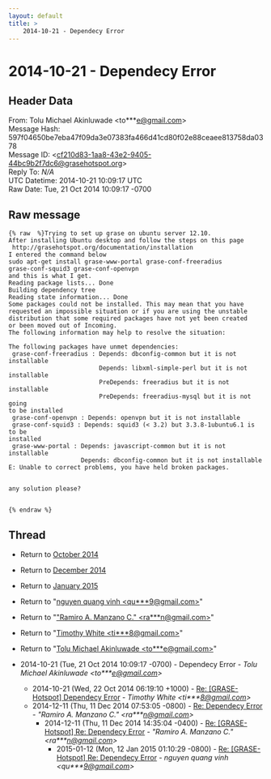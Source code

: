 ```yaml
---
layout: default
title: >
    2014-10-21 - Dependecy Error
---
```


# 2014-10-21 - Dependecy Error

## Header Data

From: Tolu Michael Akinluwade \<to***e@gmail.com\><br>
Message Hash: 597f04650be7eba47f09da3e07383fa466d41cd80f02e88ceaee813758da0378<br>
Message ID: \<cf210d83-1aa8-43e2-9405-44bc9b2f7dc6@grasehotspot.org\><br>
Reply To: _N/A_<br>
UTC Datetime: 2014-10-21 10:09:17 UTC<br>
Raw Date: Tue, 21 Oct 2014 10:09:17 -0700<br>

## Raw message

```
{% raw  %}Trying to set up grase on ubuntu server 12.10.
After installing Ubuntu desktop and follow the steps on this page
 http://grasehotspot.org/documentation/installation
I entered the command below
sudo apt-get install grase-www-portal grase-conf-freeradius 
grase-conf-squid3 grase-conf-openvpn
and this is what I get.
Reading package lists... Done
Building dependency tree       
Reading state information... Done
Some packages could not be installed. This may mean that you have
requested an impossible situation or if you are using the unstable
distribution that some required packages have not yet been created
or been moved out of Incoming.
The following information may help to resolve the situation:

The following packages have unmet dependencies:
 grase-conf-freeradius : Depends: dbconfig-common but it is not installable
                         Depends: libxml-simple-perl but it is not 
installable
                         PreDepends: freeradius but it is not installable
                         PreDepends: freeradius-mysql but it is not going 
to be installed
 grase-conf-openvpn : Depends: openvpn but it is not installable
 grase-conf-squid3 : Depends: squid3 (< 3.2) but 3.3.8-1ubuntu6.1 is to be 
installed
 grase-www-portal : Depends: javascript-common but it is not installable
                    Depends: dbconfig-common but it is not installable
E: Unable to correct problems, you have held broken packages.


any solution please?


{% endraw %}
```

## Thread

+ Return to [October 2014](/archive/2014/10)
+ Return to [December 2014](/archive/2014/12)
+ Return to [January 2015](/archive/2015/01)

+ Return to "[nguyen quang vinh <qu***9<span>@</span>gmail.com>](/authors/qu___9_at_gmail_com)"
+ Return to "["Ramiro A. Manzano C." <ra***n<span>@</span>gmail.com>](/authors/ra___n_at_gmail_com)"
+ Return to "[Timothy White <ti***8<span>@</span>gmail.com>](/authors/ti___8_at_gmail_com)"
+ Return to "[Tolu Michael Akinluwade <to***e<span>@</span>gmail.com>](/authors/to___e_at_gmail_com)"

+ 2014-10-21 (Tue, 21 Oct 2014 10:09:17 -0700) - Dependecy Error - _Tolu Michael Akinluwade \<to***e@gmail.com\>_
  + 2014-10-21 (Wed, 22 Oct 2014 06:19:10 +1000) - [Re: [GRASE-Hotspot] Dependecy Error](/archive/2014/10/937230f3059a5389e6bbb922627e688fba0b2d6bc08cf2c83092059b986e02da) - _Timothy White \<ti***8@gmail.com\>_
  + 2014-12-11 (Thu, 11 Dec 2014 07:53:05 -0800) - [Re: Dependecy Error](/archive/2014/12/ce19146ba879f445beba977793280a75b32eacc782daa68b56d829d9f90abb88) - _"Ramiro A. Manzano C." \<ra***n@gmail.com\>_
    + 2014-12-11 (Thu, 11 Dec 2014 14:35:04 -0400) - [Re: [GRASE-Hotspot] Re: Dependecy Error](/archive/2014/12/fd35d742e5c7ce1bbeb426b1a59b1e4ac3563d38d109e50723e3c1327980a739) - _"Ramiro A. Manzano C." \<ra***n@gmail.com\>_
      + 2015-01-12 (Mon, 12 Jan 2015 01:10:29 -0800) - [Re: [GRASE-Hotspot] Re: Dependecy Error](/archive/2015/01/159678aa6764da5d68f5ee96776a2d165854b3dd305e91cd56e0ab8b3b2c76c6) - _nguyen quang vinh \<qu***9@gmail.com\>_

